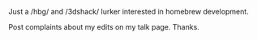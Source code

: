 Just a /hbg/ and /3dshack/ lurker interested in homebrew development.

Post complaints about my edits on my talk page. Thanks.